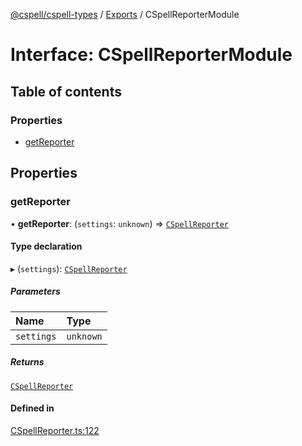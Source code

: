 [@cspell/cspell-types](../README.md) / [Exports](../modules.md) / CSpellReporterModule

# Interface: CSpellReporterModule

## Table of contents

### Properties

- [getReporter](CSpellReporterModule.md#getreporter)

## Properties

### getReporter

• **getReporter**: (`settings`: `unknown`) => [`CSpellReporter`](CSpellReporter.md)

#### Type declaration

▸ (`settings`): [`CSpellReporter`](CSpellReporter.md)

##### Parameters

| Name | Type |
| :------ | :------ |
| `settings` | `unknown` |

##### Returns

[`CSpellReporter`](CSpellReporter.md)

#### Defined in

[CSpellReporter.ts:122](https://github.com/streetsidesoftware/cspell/blob/8b25077/packages/cspell-types/src/CSpellReporter.ts#L122)
